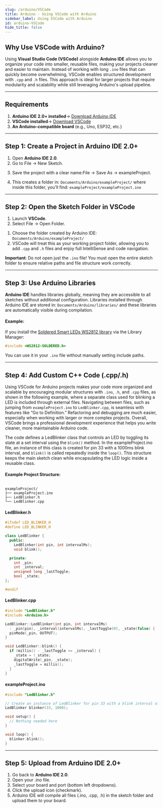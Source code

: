 ```yaml
---
slug: /arduino/VSCode
title: Arduino - Using VSCode with Arduino
sidebar_label: Using VSCode with Arduino
id: arduino-VSCode
hide_title: false
---
```


## Why Use VSCode with Arduino?

Using **Visual Studio Code (VSCode)** alongside **Arduino IDE** allows you to organize your code into smaller, reusable files, making your projects cleaner and easier to maintain. Instead of working with long `.ino` files that can quickly become overwhelming, VSCode enables structured development with `.cpp` and `.h` files. This approach is ideal for larger projects that require modularity and scalability while still leveraging Arduino's upload pipeline.

---

## Requirements

1.  **Arduino IDE 2.0+ installed**→ [Download Arduino IDE](https://www.arduino.cc/en/software)
2.  **VSCode installed**→ [Download VSCode](https://code.visualstudio.com/)
3.  **An Arduino-compatible board** (e.g., Uno, ESP32, etc.)

---

## Step 1: Create a Project in Arduino IDE 2.0+

1.  Open **Arduino IDE 2.0**.
2.  Go to File → New Sketch. 
   
<CenteredImage src="/img/arduino-VSCode/newsketch.png"  width="400px" />

3.  Save the project with a clear name:File → Save As → exampleProject.

<CenteredImage src="/img/arduino-VSCode/saveas.png"  width="400px" />

4.  This creates a folder in: `Documents/Arduino/exampleProject/` where inside this folder, you’ll find: `exampleProject/exampleProject.ino`


---

## Step 2: Open the Sketch Folder in VSCode

1.  Launch **VSCode**.  
2.  Select File → Open Folder.  
   
<CenteredImage src="/img/arduino-VSCode/openfolder.png"  width="400px" />

1.  Choose the folder created by Arduino IDE: `Documents/Arduino/exampleProject/`
2.  VSCode will treat this as your working project folder, allowing you to add `.cpp` and `.h` files and enjoy full IntelliSense and code navigation.

<WarningBox>**Important**: Do not open just the `.ino` file! You must open the entire sketch folder to ensure relative paths and file structure work correctly.</WarningBox>

---

## Step 3: Use Arduino Libraries

**Arduino IDE** handles libraries globally, meaning they are accessible to all sketches without additional configuration. Libraries installed through Arduino IDE are stored in: `Documents/Arduino/libraries/` and these libraries are automatically visible during compilation.

#### Example:

If you install the [Soldered Smart LEDs WS2812 library](https://github.com/SolderedElectronics/Soldered-WS2812-Smart-Leds-Arduino-Library) via the Library Manager:

```cpp
#include <WS2812-SOLDERED.h>
```

You can use it in your `.ino` file without manually setting include paths.

---

## Step 4: Add Custom C++ Code (.cpp/.h)

Using VSCode for Arduino projects makes your code more organized and scalable by encouraging modular structures with `.ino`, `.h`, and `.cpp` files, as shown in the following example, where a separate class used for blinking a LED is included through external files. Navigating between files, such as jumping from `exampleProject.ino` to `LedBlinker.cpp`, is seamless with features like “Go to Definition.” Refactoring and debugging are much easier, especially when working with larger or more complex projects. Overall, VSCode brings a professional development experience that helps you write cleaner, more maintainable Arduino code.


The code defines a LedBlinker class that controls an LED by toggling its state at a set interval using the `blink()` method. In the exampleProject.ino file, an instance of this class is created for pin 33 with a 1000ms blink interval, and `blink()` is called repeatedly inside the `loop()`. This structure keeps the main sketch clean while encapsulating the LED logic inside a reusable class.

#### Example Project Structure:

```

exampleProject/
├── exampleProject.ino
├── LedBlinker.h
└── LedBlinker.cpp

```

<CenteredImage src="/img/arduino-VSCode/codes.png"  />

#### LedBlinker.h

```cpp
#ifndef LED_BLINKER_H
#define LED_BLINKER_H

class LedBlinker {
  public:
    LedBlinker(int pin, int intervalMs);
    void blink();

  private:
    int _pin;
    int _interval;
    unsigned long _lastToggle;
    bool _state;
};

#endif
```

#### LedBlinker.cpp

```cpp
#include "LedBlinker.h"
#include <Arduino.h>

LedBlinker::LedBlinker(int pin, int intervalMs)
  : _pin(pin), _interval(intervalMs), _lastToggle(0), _state(false) {
  pinMode(_pin, OUTPUT);
}

void LedBlinker::blink() {
  if (millis() - _lastToggle >= _interval) {
    _state = !_state;
    digitalWrite(_pin, _state);
    _lastToggle = millis();
  }
}
```

#### exampleProject.ino

```cpp
#include "LedBlinker.h"

// Create an instance of LedBlinker for pin 33 with a blink interval of 1000ms
LedBlinker blinker(33, 1000);

void setup() {
  // Nothing needed here
}

void loop() {
  blinker.blink();
}
```

---

##  Step 5: Upload from Arduino IDE 2.0+

1.  Go back to **Arduino IDE 2.0**.
2.  Open your .ino file.
3.  Select your board and port (bottom left dropdowns). 
4.  Click the upload icon (checkmark).   
5.  Arduino IDE will compile all files (.ino, .cpp, .h) in the sketch folder and upload them to your board.


<CenteredImage src="/img/arduino-VSCode/end.png"   />